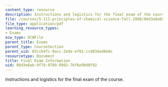 ```yaml
---
content_type: resource
description: Instructions and logistics for the final exam of the course.
file: /courses/5-111-principles-of-chemical-science-fall-2008/06d3e8ab9f799709099276f6e90d0f92_finalinfo.pdf
file_type: application/pdf
learning_resource_types:
- Exams
ocw_type: OCWFile
parent_title: Exams
parent_type: CourseSection
parent_uid: 03ccb4fc-9acc-2e9a-e701-ccd83ded8e0c
resourcetype: Document
title: Final Exam Information
uid: 06d3e8ab-9f79-9709-0992-76f6e90d0f92
---
```

Instructions and logistics for the final exam of the course.

